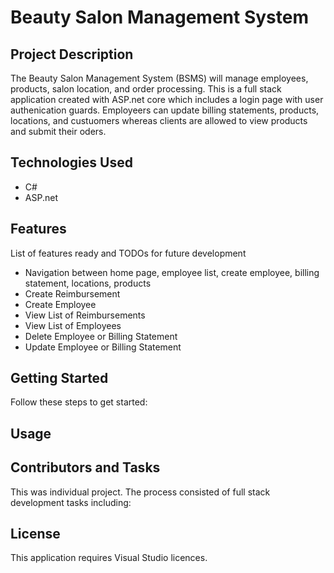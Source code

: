 # Beauty Salon Management System

## Project Description

The Beauty Salon Management System (BSMS) will manage employees, products, salon location, and order processing. This is a full stack application created with ASP.net core which includes a login page with user authenication guards. Employeers can update billing statements, products, locations, and custuomers whereas clients are allowed to view products and submit their oders.  

## Technologies Used

* C# 
* ASP.net 

## Features

List of features ready and TODOs for future development
* Navigation between home page, employee list, create employee, billing statement, locations, products
* Create Reimbursement
* Create Employee
* View List of Reimbursements
* View List of Employees
* Delete Employee or Billing Statement
* Update Employee or Billing Statement

## Getting Started

Follow these steps to get started: 

## Usage

## Contributors and Tasks

This was individual project. The process consisted of full stack development tasks including: 

## License

This application requires Visual Studio licences. 
